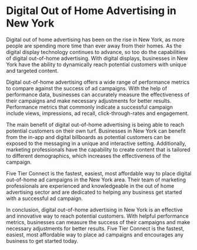 # Digital Out of Home Advertising in New York

Digital out of home advertising has been on the rise in New York, as more people are spending more time than ever away from their homes. As the digital display technology continues to advance, so too do the capabilities of digital out-of-home advertising. With digital displays, businesses in New York have the ability to dynamically reach potential customers with unique and targeted content.

Digital out-of-home advertising offers a wide range of performance metrics to compare against the success of ad campaigns. With the help of performance data, businesses can accurately measure the effectiveness of their campaigns and make necessary adjustments for better results. Performance metrics that commonly indicate a successful campaign include views, impressions, ad recall, click-through-rates and engagement.

The main benefit of digital out-of-home advertising is being able to reach potential customers on their own turf. Businesses in New York can benefit from the in-app and digital billboards as potential customers can be exposed to the messaging in a unique and interactive setting. Additionally, marketing professionals have the capability to create content that is tailored to different demographics, which increases the effectiveness of the campaign.

Five Tier Connect is the fastest, easiest, most affordable way to place digital out-of-home ad campaigns in the New York area. Their team of marketing professionals are experienced and knowledgeable in the out of home advertising sector and are dedicated to helping any business get started with a successful ad campaign.

In conclusion, digital out-of-home advertising in New York is an effective and innovative way to reach potential customers. With helpful performance metrics, businesses can measure the success of their campaigns and make necessary adjustments for better results. Five Tier Connect is the fastest, easiest, most affordable way to place ad campaigns and encourages any business to get started today.
